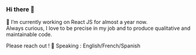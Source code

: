 ### Hi there 👋
🔭 I’m currently working on React JS for almost a year now. <br/>
Always curious, I love to be precise in my job and to produce qualitative and maintainable code.

Please reach out !
💬 Speaking : English/French/Spanish

<!--
**YoannBuzenet/YoannBuzenet** is a ✨ _special_ ✨ repository because its `README.md` (this file) appears on your GitHub profile.

Here are some ideas to get you started:

- 🔭 I’m currently working on ...
- 🌱 I’m currently learning ...
- 👯 I’m looking to collaborate on ...
- 🤔 I’m looking for help with ...
- 💬 Ask me about ...
- 📫 How to reach me: ...
- 😄 Pronouns: ...
- ⚡ Fun fact: ...
-->
